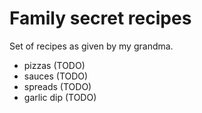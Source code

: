 # Family secret recipes

Set of recipes as given by my grandma.

- pizzas (TODO)
- sauces (TODO)
- spreads (TODO)
- garlic dip (TODO)
